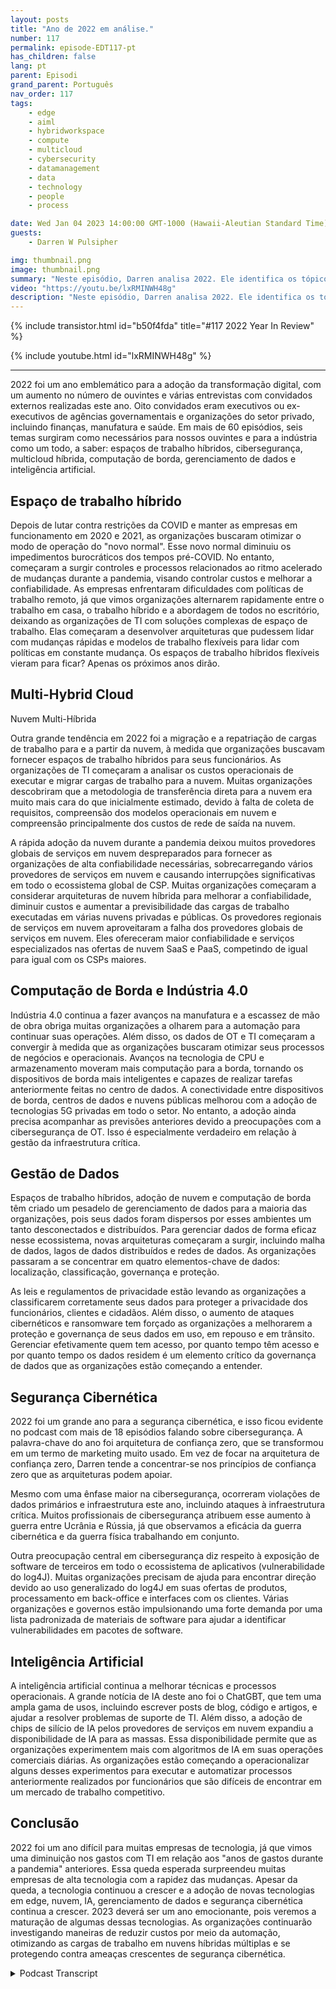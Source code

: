 ```yaml
---
layout: posts
title: "Ano de 2022 em análise."
number: 117
permalink: episode-EDT117-pt
has_children: false
lang: pt
parent: Episodi
grand_parent: Português
nav_order: 117
tags:
    - edge
    - aiml
    - hybridworkspace
    - compute
    - multicloud
    - cybersecurity
    - datamanagement
    - data
    - technology
    - people
    - process

date: Wed Jan 04 2023 14:00:00 GMT-1000 (Hawaii-Aleutian Standard Time)
guests:
    - Darren W Pulsipher

img: thumbnail.png
image: thumbnail.png
summary: "Neste episódio, Darren analisa 2022. Ele identifica os tópicos mais comentados no podcast em 2022, incluindo Gerenciamento de Dados, Inteligência Artificial, Segurança Cibernética, Computação em Nuvem e Espaços de Trabalho Híbridos."
video: "https://youtu.be/lxRMINWH48g"
description: "Neste episódio, Darren analisa 2022. Ele identifica os tópicos mais comentados no podcast em 2022, incluindo Gerenciamento de Dados, Inteligência Artificial, Segurança Cibernética, Computação em Nuvem e Espaços de Trabalho Híbridos."
---
```


<div>
{% include transistor.html id="b50f4fda" title="#117 2022 Year In Review" %}

{% include youtube.html id="lxRMINWH48g" %}
</div>

---

2022 foi um ano emblemático para a adoção da transformação digital, com um aumento no número de ouvintes e várias entrevistas com convidados externos realizadas este ano. Oito convidados eram executivos ou ex-executivos de agências governamentais e organizações do setor privado, incluindo finanças, manufatura e saúde. Em mais de 60 episódios, seis temas surgiram como necessários para nossos ouvintes e para a indústria como um todo, a saber: espaços de trabalho híbridos, cibersegurança, multicloud híbrida, computação de borda, gerenciamento de dados e inteligência artificial.

## Espaço de trabalho híbrido

Depois de lutar contra restrições da COVID e manter as empresas em funcionamento em 2020 e 2021, as organizações buscaram otimizar o modo de operação do "novo normal". Esse novo normal diminuiu os impedimentos burocráticos dos tempos pré-COVID. No entanto, começaram a surgir controles e processos relacionados ao ritmo acelerado de mudanças durante a pandemia, visando controlar custos e melhorar a confiabilidade. As empresas enfrentaram dificuldades com políticas de trabalho remoto, já que vimos organizações alternarem rapidamente entre o trabalho em casa, o trabalho híbrido e a abordagem de todos no escritório, deixando as organizações de TI com soluções complexas de espaço de trabalho. Elas começaram a desenvolver arquiteturas que pudessem lidar com mudanças rápidas e modelos de trabalho flexíveis para lidar com políticas em constante mudança. Os espaços de trabalho híbridos flexíveis vieram para ficar? Apenas os próximos anos dirão.

## Multi-Hybrid Cloud

Nuvem Multi-Híbrida

Outra grande tendência em 2022 foi a migração e a repatriação de cargas de trabalho para e a partir da nuvem, à medida que organizações buscavam fornecer espaços de trabalho híbridos para seus funcionários. As organizações de TI começaram a analisar os custos operacionais de executar e migrar cargas de trabalho para a nuvem. Muitas organizações descobriram que a metodologia de transferência direta para a nuvem era muito mais cara do que inicialmente estimado, devido à falta de coleta de requisitos, compreensão dos modelos operacionais em nuvem e compreensão principalmente dos custos de rede de saída na nuvem.

A rápida adoção da nuvem durante a pandemia deixou muitos provedores globais de serviços em nuvem despreparados para fornecer as organizações de alta confiabilidade necessárias, sobrecarregando vários provedores de serviços em nuvem e causando interrupções significativas em todo o ecossistema global de CSP. Muitas organizações começaram a considerar arquiteturas de nuvem híbrida para melhorar a confiabilidade, diminuir custos e aumentar a previsibilidade das cargas de trabalho executadas em várias nuvens privadas e públicas. Os provedores regionais de serviços em nuvem aproveitaram a falha dos provedores globais de serviços em nuvem. Eles ofereceram maior confiabilidade e serviços especializados nas ofertas de nuvem SaaS e PaaS, competindo de igual para igual com os CSPs maiores.

## Computação de Borda e Indústria 4.0

Indústria 4.0 continua a fazer avanços na manufatura e a escassez de mão de obra obriga muitas organizações a olharem para a automação para continuar suas operações. Além disso, os dados de OT e TI começaram a convergir à medida que as organizações buscaram otimizar seus processos de negócios e operacionais. Avanços na tecnologia de CPU e armazenamento moveram mais computação para a borda, tornando os dispositivos de borda mais inteligentes e capazes de realizar tarefas anteriormente feitas no centro de dados. A conectividade entre dispositivos de borda, centros de dados e nuvens públicas melhorou com a adoção de tecnologias 5G privadas em todo o setor. No entanto, a adoção ainda precisa acompanhar as previsões anteriores devido a preocupações com a cibersegurança de OT. Isso é especialmente verdadeiro em relação à gestão da infraestrutura crítica.

## Gestão de Dados

Espaços de trabalho híbridos, adoção de nuvem e computação de borda têm criado um pesadelo de gerenciamento de dados para a maioria das organizações, pois seus dados foram dispersos por esses ambientes um tanto desconectados e distribuídos. Para gerenciar dados de forma eficaz nesse ecossistema, novas arquiteturas começaram a surgir, incluindo malha de dados, lagos de dados distribuídos e redes de dados. As organizações passaram a se concentrar em quatro elementos-chave de dados: localização, classificação, governança e proteção.

As leis e regulamentos de privacidade estão levando as organizações a classificarem corretamente seus dados para proteger a privacidade dos funcionários, clientes e cidadãos. Além disso, o aumento de ataques cibernéticos e ransomware tem forçado as organizações a melhorarem a proteção e governança de seus dados em uso, em repouso e em trânsito. Gerenciar efetivamente quem tem acesso, por quanto tempo têm acesso e por quanto tempo os dados residem é um elemento crítico da governança de dados que as organizações estão começando a entender.

## Segurança Cibernética

2022 foi um grande ano para a segurança cibernética, e isso ficou evidente no podcast com mais de 18 episódios falando sobre cibersegurança. A palavra-chave do ano foi arquitetura de confiança zero, que se transformou em um termo de marketing muito usado. Em vez de focar na arquitetura de confiança zero, Darren tende a concentrar-se nos princípios de confiança zero que as arquiteturas podem apoiar.

Mesmo com uma ênfase maior na cibersegurança, ocorreram violações de dados primários e infraestrutura este ano, incluindo ataques à infraestrutura crítica. Muitos profissionais de cibersegurança atribuem esse aumento à guerra entre Ucrânia e Rússia, já que observamos a eficácia da guerra cibernética e da guerra física trabalhando em conjunto.

Outra preocupação central em cibersegurança diz respeito à exposição de software de terceiros em todo o ecossistema de aplicativos (vulnerabilidade do log4J). Muitas organizações precisam de ajuda para encontrar direção devido ao uso generalizado do log4J em suas ofertas de produtos, processamento em back-office e interfaces com os clientes. Várias organizações e governos estão impulsionando uma forte demanda por uma lista padronizada de materiais de software para ajudar a identificar vulnerabilidades em pacotes de software.

## Inteligência Artificial

A inteligência artificial continua a melhorar técnicas e processos operacionais. A grande notícia de IA deste ano foi o ChatGBT, que tem uma ampla gama de usos, incluindo escrever posts de blog, código e artigos, e ajudar a resolver problemas de suporte de TI. Além disso, a adoção de chips de silício de IA pelos provedores de serviços em nuvem expandiu a disponibilidade de IA para as massas. Essa disponibilidade permite que as organizações experimentem mais com algoritmos de IA em suas operações comerciais diárias. As organizações estão começando a operacionalizar alguns desses experimentos para executar e automatizar processos anteriormente realizados por funcionários que são difíceis de encontrar em um mercado de trabalho competitivo.

## Conclusão

2022 foi um ano difícil para muitas empresas de tecnologia, já que vimos uma diminuição nos gastos com TI em relação aos "anos de gastos durante a pandemia" anteriores. Essa queda esperada surpreendeu muitas empresas de alta tecnologia com a rapidez das mudanças. Apesar da queda, a tecnologia continuou a crescer e a adoção de novas tecnologias em edge, nuvem, IA, gerenciamento de dados e segurança cibernética continua a crescer. 2023 deverá ser um ano emocionante, pois veremos a maturação de algumas dessas tecnologias. As organizações continuarão investigando maneiras de reduzir custos por meio da automação, otimizando as cargas de trabalho em nuvens híbridas múltiplas e se protegendo contra ameaças crescentes de segurança cibernética.



<details>
<summary> Podcast Transcript </summary>

<p></p>

</details>
